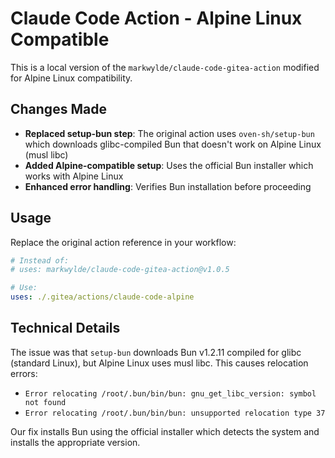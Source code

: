 # Claude Code Action - Alpine Linux Compatible

This is a local version of the `markwylde/claude-code-gitea-action` modified for Alpine Linux compatibility.

## Changes Made

- **Replaced setup-bun step**: The original action uses `oven-sh/setup-bun` which downloads glibc-compiled Bun that doesn't work on Alpine Linux (musl libc)
- **Added Alpine-compatible setup**: Uses the official Bun installer which works with Alpine Linux
- **Enhanced error handling**: Verifies Bun installation before proceeding

## Usage

Replace the original action reference in your workflow:

```yaml
# Instead of:
# uses: markwylde/claude-code-gitea-action@v1.0.5

# Use:
uses: ./.gitea/actions/claude-code-alpine
```

## Technical Details

The issue was that `setup-bun` downloads Bun v1.2.11 compiled for glibc (standard Linux), but Alpine Linux uses musl libc. This causes relocation errors:

- `Error relocating /root/.bun/bin/bun: gnu_get_libc_version: symbol not found`
- `Error relocating /root/.bun/bin/bun: unsupported relocation type 37`

Our fix installs Bun using the official installer which detects the system and installs the appropriate version.